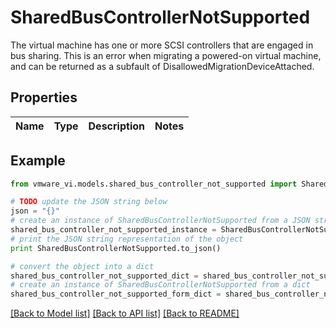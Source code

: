 # SharedBusControllerNotSupported

The virtual machine has one or more SCSI controllers that are engaged in bus sharing.  This is an error when migrating a powered-on virtual machine, and can be returned as a subfault of DisallowedMigrationDeviceAttached. 

## Properties
Name | Type | Description | Notes
------------ | ------------- | ------------- | -------------

## Example

```python
from vmware_vi.models.shared_bus_controller_not_supported import SharedBusControllerNotSupported

# TODO update the JSON string below
json = "{}"
# create an instance of SharedBusControllerNotSupported from a JSON string
shared_bus_controller_not_supported_instance = SharedBusControllerNotSupported.from_json(json)
# print the JSON string representation of the object
print SharedBusControllerNotSupported.to_json()

# convert the object into a dict
shared_bus_controller_not_supported_dict = shared_bus_controller_not_supported_instance.to_dict()
# create an instance of SharedBusControllerNotSupported from a dict
shared_bus_controller_not_supported_form_dict = shared_bus_controller_not_supported.from_dict(shared_bus_controller_not_supported_dict)
```
[[Back to Model list]](../README.md#documentation-for-models) [[Back to API list]](../README.md#documentation-for-api-endpoints) [[Back to README]](../README.md)


